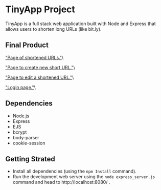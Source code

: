 # TinyApp Project

TinyApp is a full stack web application built with Node and Express that allows users to shorten long URLs (like bit.ly).

## Final Product

["Page of shortened URLs."](https://github.com/bassemkaddour/tinyapp/blob/master/docs/urls-page.png?raw=true)\

["Page to create new short URL."](https://github.com/bassemkaddour/tinyapp/blob/master/docs/url-create.png?raw=true)\

["Page to edit a shortened URL."](https://github.com/bassemkaddour/tinyapp/blob/master/docs/url-edit.png?raw=true)\

["Login page."](https://github.com/bassemkaddour/tinyapp/blob/master/docs/login.png?raw=true)\

## Dependencies

- Node.js
- Express
- EJS
- bcrypt
- body-parser
- cookie-session

## Getting Strated

- Install all dependencies (using the `npm Install` command).
- Run the development web server using the `node express_server.js` command and head to http://localhost:8080/ .